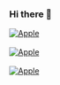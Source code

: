 ### Hi there 👋
[![Apple](https://img.shields.io/badge/David-Rodiguez-sololearn-1DA1F2?style=for-the-badge&logo=white&labelColor=6a796a)](https://www.sololearn.com/profile/21082571)</br></br>
[![Apple](https://img.shields.io/badge/replit-1DA1F2?style=for-the-badge&logo=white&labelColor=6a6a79)](https://www.replit.com/@DavidRodrigue53)  </br></br>
[![Apple](https://img.shields.io/badge/Stackoverflow-1DA1F2?style=for-the-badge&logo=white&labelColor=796a6a)](https://stackoverflow.com/users/15654108/david-rodriguez)</br></br>

<!--
**DavidRodriguez-27/DavidRodriguez-27** is a ✨ _special_ ✨ repository because its `README.md` (this file) appears on your GitHub profile.

Here are some ideas to get you started:

- 🔭 I’m currently working on ...
- 🌱 I’m currently learning ...
- 👯 I’m looking to collaborate on ...
- 🤔 I’m looking for help with ...
- 💬 Ask me about ...
- 📫 How to reach me: ...
- 😄 Pronouns: ...
- ⚡ Fun fact: ...
-->
